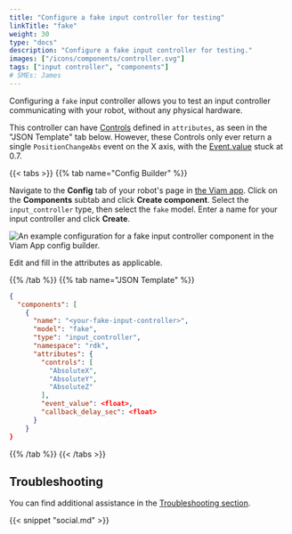 ```yaml
---
title: "Configure a fake input controller for testing"
linkTitle: "fake"
weight: 30
type: "docs"
description: "Configure a fake input controller for testing."
images: ["/icons/components/controller.svg"]
tags: ["input controller", "components"]
# SMEs: James
---
```


Configuring a `fake` input controller allows you to test an input controller communicating with your robot, without any physical hardware.

This controller can have [Controls](../#control-field) defined in `attributes`, as seen in the "JSON Template" tab below.
However, these Controls only ever return a single `PositionChangeAbs` event on the X axis, with the [Event.value](../#event-object) stuck at 0.7.

{{< tabs >}}
{{% tab name="Config Builder" %}}

Navigate to the **Config** tab of your robot's page in [the Viam app](https://app.viam.com).
Click on the **Components** subtab and click **Create component**.
Select the `input_controller` type, then select the `fake` model.
Enter a name for your input controller and click **Create**.

![An example configuration for a fake input controller component in the Viam App config builder.](/components/input-controller/fake-input-controller-ui-config.png)

Edit and fill in the attributes as applicable.

{{% /tab %}}
{{% tab name="JSON Template" %}}

```json {class="line-numbers linkable-line-numbers"}
{
  "components": [
    {
      "name": "<your-fake-input-controller>",
      "model": "fake",
      "type": "input_controller",
      "namespace": "rdk",
      "attributes": {
        "controls": [
          "AbsoluteX",
          "AbsoluteY",
          "AbsoluteZ"
        ],
        "event_value": <float>,
        "callback_delay_sec": <float>
      }
    }
}
```

{{% /tab %}}
{{< /tabs >}}

<!-- Can add after SME approval if deemed useful/necessary
The following attributes are available for `fake` input controllers:

| Name | Type | Inclusion | Description |
| ---- | ---- | --------- | ----------- |
| `event_value` | float64 | Optional | Sets the value of events returned. Random between -1 and 1 if not specified. |
| `callback_delay_sec` | float64 | **Required** | The number of seconds between callbacks getting triggered. Random between 1 and 2 if not specified. `0` is not valid and will be overwritten by a random delay.
-->

## Troubleshooting

You can find additional assistance in the [Troubleshooting section](/appendix/troubleshooting/).

{{< snippet "social.md" >}}
